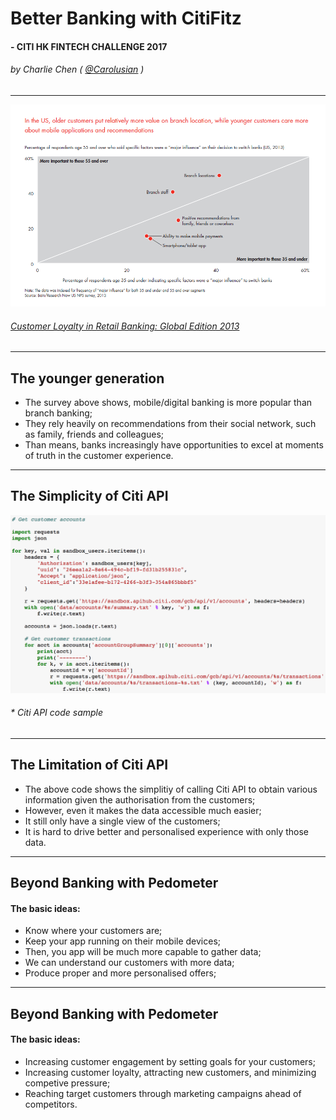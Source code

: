 <!-- $theme: gaia -->

# Better Banking with CitiFitz
#### -  CITI HK FINTECH CHALLENGE 2017
###### by Charlie Chen ( [@Carolusian](https://github.com/carolusian) )
###### 

---

![](customer-loyalty-in-retail-banking-2013-fig-28_full.gif)

###### [Customer Loyalty in Retail Banking: Global Edition 2013](http://www.bain.com/publications/articles/customer-loyalty-in-retail-banking-2013.aspx)

---

## The younger generation

* The survey above shows, mobile/digital banking is more popular than branch banking;
* They rely heavily on recommendations from their social network, such as family, friends and colleagues;
* Than means, banks increasingly have opportunities to excel at moments of truth in the customer experience.


---

## The Simplicity of Citi API 

![](citi-api-code.png)
###### * Citi API code sample

---

## The Limitation of  Citi API

* The above code shows the simplitiy of calling Citi API to obtain various information given the authorisation from the customers;
* However, even it makes the data accessible much easier;
* It still only have a single view of the customers;
* It is hard to drive better and personalised experience with only those data.

---

## Beyond Banking with Pedometer

#### The basic ideas:

* Know where your customers are;
* Keep your app running on their mobile devices;
* Then, you app will be much more capable to gather data;
* We can understand our customers with more data;
* Produce proper and more personalised offers;

---

## Beyond Banking with Pedometer

#### The basic ideas:

* Increasing customer engagement by setting goals for your customers;
* Increasing customer loyalty, attracting new customers, and minimizing competive pressure;
* Reaching target customers through marketing campaigns ahead of competitors.


